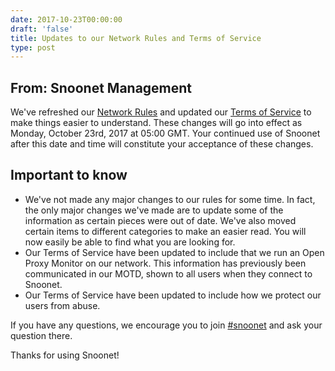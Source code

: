 ```yaml
--- 
date: 2017-10-23T00:00:00
draft: 'false'
title: Updates to our Network Rules and Terms of Service
type: post
---
```


## From: Snoonet Management

We've refreshed our [Network Rules](https://snoonet.org/rules) and updated our [Terms of Service](https://snoonet.org/tos) to make things easier to understand. These changes will go into effect as Monday, October 23rd, 2017 at 05:00 GMT. Your continued use of Snoonet after this date and time will constitute your acceptance of these changes.

## Important to know
* We've not made any major changes to our rules for some time. In fact, the only major changes we've made are to update some of the information as certain pieces were out of date. We've also moved certain items to different categories to make an easier read. You will now easily be able to find what you are looking for.
* Our Terms of Service have been updated to include that we run an Open Proxy Monitor on our network. This information has previously been communicated in our MOTD, shown to all users when they connect to Snoonet.
* Our Terms of Service have been updated to include how we protect our users from abuse.

If you have any questions, we encourage you to join [#snoonet](https://webchat.snoonet.org/snoonet) and ask your question there.

Thanks for using Snoonet!